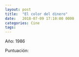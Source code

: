 ```yaml
---
layout: post
title:  "El color del dinero"
date:   2018-07-09 17:10:00 0000
categories: Cine
tags:
---
```

Año: 1986

Puntuación:
<i class="fa fa-star"></i>
<i class="fa fa-star"></i>
<i class="fa fa-star"></i>
<i class="far fa-star"></i>
<i class="far fa-star"></i>